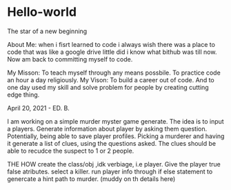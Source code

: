 # Hello-world
The star of a new beginning 

About Me: when i fisrt learned to code i always wish there was a place to code that was like a google drive
little did i know what bithub was till now. Now am back to committing myself to code. 

My Misson: To teach myself through any means possbile. To practice code an hour a day religiously.
My Vison: To build a career out of code. And to one day used my skill and solve problem for people by creating cutting edge thing. 

April 20, 2021 - ED. B.

I am working on a simple murder myster game generate. The idea is to input a players. Generate information about player by asking them question. Potentially, being able to save player profiles. Picking a murderer and having it generate a list of clues, using the questions asked. The clues should be able to recudce the suspect to 1 or 2 people. 

THE HOW 
create the class/obj ,idk verbiage, i.e player. Give the player true false atributes. select a killer. run player info through if else statement to genercate a hint path to murder. (muddy on th details here)
